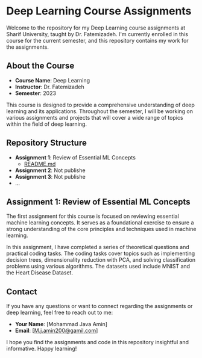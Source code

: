 # Deep Learning Course Assignments

Welcome to the repository for my Deep Learning course assignments at Sharif University, taught by Dr. Fatemizadeh.
I'm currently enrolled in this course for the current semester, and this repository contains my work for the assignments.

## About the Course

- **Course Name**: Deep Learning
- **Instructor**: Dr. Fatemizadeh
- **Semester**: 2023

This course is designed to provide a comprehensive understanding of deep learning and its applications. Throughout the semester, I will be working on various assignments and projects that will cover a wide range of topics within the field of deep learning.

## Repository Structure

- **Assignment 1**: Review of Essential ML Concepts
  - [README.md](./Assignment1/README.md)
- **Assignment 2**: Not publishe
- **Assignment 3**: Not publishe
- ...

## Assignment 1: Review of Essential ML Concepts

The first assignment for this course is focused on reviewing essential machine learning concepts. It serves as a foundational exercise to ensure a strong understanding of the core principles and techniques used in machine learning.

In this assignment, I have completed a series of theoretical questions and practical coding tasks. The coding tasks cover topics such as implementing decision trees, dimensionality reduction with PCA, and solving classification problems using various algorithms. The datasets used include MNIST and the Heart Disease Dataset.


## Contact

If you have any questions or want to connect regarding the assignments or deep learning, feel free to reach out to me:

- **Your Name**: [Mohammad Java Amin]
- **Email**: [M.j.amin200@gamil.com]

I hope you find the assignments and code in this repository insightful and informative. Happy learning!
